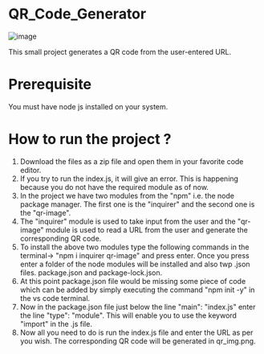 # QR_Code_Generator
![image](https://github.com/gautam899/QR_Code_Generator/assets/124019261/25bd49de-2001-40cf-b3d8-0464827c8109)

This small project generates a QR code from the user-entered URL.
# Prerequisite
You must have node js installed on your system.
# How to run the project ?
1. Download the files as a zip file and open them in your favorite code editor.
2. If you try to run the index.js, it will give an error. This is happening because you do not have the required module as of now.
3. In the project we have two modules from the "npm" i.e. the node package manager. The first one is the "inquirer" and the second one is the "qr-image".
4. The "inquirer" module is used to take input from the user and the "qr-image" module is used to read a URL from the user and generate the corresponding QR code.
5. To install the above two modules type the following commands in the terminal-> "npm i inquirer qr-image" and press enter. Once you press enter a folder of the node modules will be installed and also twp .json files. package.json and package-lock.json.
6. At this point package.json file would be missing some piece of code which can be added by simply executing the command "npm init -y" in the vs code terminal.
7. Now in the package.json file just below the line "main": "index.js" enter the line "type": "module". This will enable you to use the keyword "import" in the .js file.
8. Now all you need to do is run the index.js file and enter the URL as per you wish. The corresponding QR code will be generated in qr_img.png.
 
